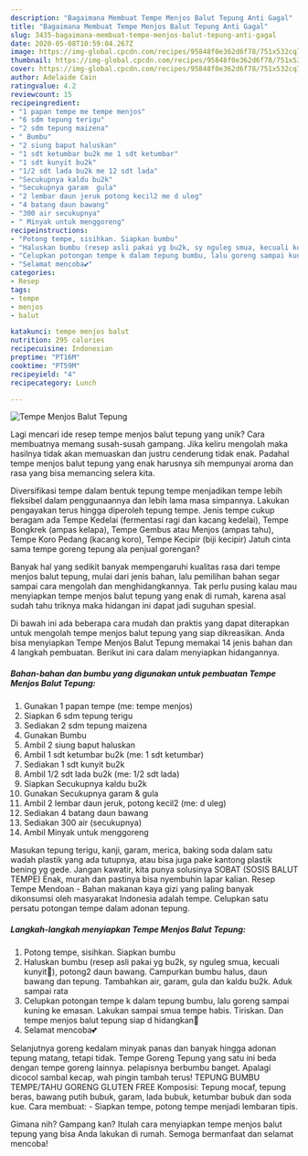 ```yaml
---
description: "Bagaimana Membuat Tempe Menjos Balut Tepung Anti Gagal"
title: "Bagaimana Membuat Tempe Menjos Balut Tepung Anti Gagal"
slug: 3435-bagaimana-membuat-tempe-menjos-balut-tepung-anti-gagal
date: 2020-05-08T10:59:04.267Z
image: https://img-global.cpcdn.com/recipes/95848f0e362d6f78/751x532cq70/tempe-menjos-balut-tepung-foto-resep-utama.jpg
thumbnail: https://img-global.cpcdn.com/recipes/95848f0e362d6f78/751x532cq70/tempe-menjos-balut-tepung-foto-resep-utama.jpg
cover: https://img-global.cpcdn.com/recipes/95848f0e362d6f78/751x532cq70/tempe-menjos-balut-tepung-foto-resep-utama.jpg
author: Adelaide Cain
ratingvalue: 4.2
reviewcount: 15
recipeingredient:
- "1 papan tempe me tempe menjos"
- "6 sdm tepung terigu"
- "2 sdm tepung maizena"
- " Bumbu"
- "2 siung baput haluskan"
- "1 sdt ketumbar bu2k me 1 sdt ketumbar"
- "1 sdt kunyit bu2k"
- "1/2 sdt lada bu2k me 12 sdt lada"
- "Secukupnya kaldu bu2k"
- "Secukupnya garam  gula"
- "2 lembar daun jeruk potong kecil2 me d uleg"
- "4 batang daun bawang"
- "300 air secukupnya"
- " Minyak untuk menggoreng"
recipeinstructions:
- "Potong tempe, sisihkan. Siapkan bumbu"
- "Haluskan bumbu (resep asli pakai yg bu2k, sy nguleg smua, kecuali kunyit🤭), potong2 daun bawang. Campurkan bumbu halus, daun bawang dan tepung. Tambahkan air, garam, gula dan kaldu bu2k. Aduk sampai rata"
- "Celupkan potongan tempe k dalam tepung bumbu, lalu goreng sampai kuning ke emasan. Lakukan sampai smua tempe habis. Tiriskan. Dan tempe menjos balut tepung siap d hidangkan🤗"
- "Selamat mencoba💕"
categories:
- Resep
tags:
- tempe
- menjos
- balut

katakunci: tempe menjos balut 
nutrition: 295 calories
recipecuisine: Indonesian
preptime: "PT16M"
cooktime: "PT59M"
recipeyield: "4"
recipecategory: Lunch

---
```



![Tempe Menjos Balut Tepung](https://img-global.cpcdn.com/recipes/95848f0e362d6f78/751x532cq70/tempe-menjos-balut-tepung-foto-resep-utama.jpg)

Lagi mencari ide resep tempe menjos balut tepung yang unik? Cara membuatnya memang susah-susah gampang. Jika keliru mengolah maka hasilnya tidak akan memuaskan dan justru cenderung tidak enak. Padahal tempe menjos balut tepung yang enak harusnya sih mempunyai aroma dan rasa yang bisa memancing selera kita.

Diversifikasi tempe dalam bentuk tepung tempe menjadikan tempe lebih fleksibel dalam penggunaannya dan lebih lama masa simpannya. Lakukan pengayakan terus hingga diperoleh tepung tempe. Jenis tempe cukup beragam ada Tempe Kedelai (fermentasi ragi dan kacang kedelai), Tempe Bongkrek (ampas kelapa), Tempe Gembus atau Menjos (ampas tahu), Tempe Koro Pedang (kacang koro), Tempe Kecipir (biji kecipir) Jatuh cinta sama tempe goreng tepung ala penjual gorengan?

Banyak hal yang sedikit banyak mempengaruhi kualitas rasa dari tempe menjos balut tepung, mulai dari jenis bahan, lalu pemilihan bahan segar sampai cara mengolah dan menghidangkannya. Tak perlu pusing kalau mau menyiapkan tempe menjos balut tepung yang enak di rumah, karena asal sudah tahu triknya maka hidangan ini dapat jadi suguhan spesial.


Di bawah ini ada beberapa cara mudah dan praktis yang dapat diterapkan untuk mengolah tempe menjos balut tepung yang siap dikreasikan. Anda bisa menyiapkan Tempe Menjos Balut Tepung memakai 14 jenis bahan dan 4 langkah pembuatan. Berikut ini cara dalam menyiapkan hidangannya.

<!--inarticleads1-->

##### Bahan-bahan dan bumbu yang digunakan untuk pembuatan Tempe Menjos Balut Tepung:

1. Gunakan 1 papan tempe (me: tempe menjos)
1. Siapkan 6 sdm tepung terigu
1. Sediakan 2 sdm tepung maizena
1. Gunakan  Bumbu
1. Ambil 2 siung baput haluskan
1. Ambil 1 sdt ketumbar bu2k (me: 1 sdt ketumbar)
1. Sediakan 1 sdt kunyit bu2k
1. Ambil 1/2 sdt lada bu2k (me: 1/2 sdt lada)
1. Siapkan Secukupnya kaldu bu2k
1. Gunakan Secukupnya garam &amp; gula
1. Ambil 2 lembar daun jeruk, potong kecil2 (me: d uleg)
1. Sediakan 4 batang daun bawang
1. Sediakan 300 air (secukupnya)
1. Ambil  Minyak untuk menggoreng


Masukan tepung terigu, kanji, garam, merica, baking soda dalam satu wadah plastik yang ada tutupnya, atau bisa juga pake kantong plastik bening yg gede. Jangan kawatir, kita punya solusinya SOBAT (SOSIS BALUT TEMPE) Enak, murah dan pastinya bisa nyembuhin lapar kalian. Resep Tempe Mendoan - Bahan makanan kaya gizi yang paling banyak dikonsumsi oleh masyarakat Indonesia adalah tempe. Celupkan satu persatu potongan tempe dalam adonan tepung. 

<!--inarticleads2-->

##### Langkah-langkah menyiapkan Tempe Menjos Balut Tepung:

1. Potong tempe, sisihkan. Siapkan bumbu
1. Haluskan bumbu (resep asli pakai yg bu2k, sy nguleg smua, kecuali kunyit🤭), potong2 daun bawang. Campurkan bumbu halus, daun bawang dan tepung. Tambahkan air, garam, gula dan kaldu bu2k. Aduk sampai rata
1. Celupkan potongan tempe k dalam tepung bumbu, lalu goreng sampai kuning ke emasan. Lakukan sampai smua tempe habis. Tiriskan. Dan tempe menjos balut tepung siap d hidangkan🤗
1. Selamat mencoba💕


Selanjutnya goreng kedalam minyak panas dan banyak hingga adonan tepung matang, tetapi tidak. Tempe Goreng Tepung yang satu ini beda dengan tempe goreng lainnya. pelapisnya berbumbu banget. Apalagi dicocol sambal kecap, wah pingin tambah terus! TEPUNG BUMBU TEMPE/TAHU GORENG GLUTEN FREE Komposisi: Tepung mocaf, tepung beras, bawang putih bubuk, garam, lada bubuk, ketumbar bubuk dan soda kue. Cara membuat: - Siapkan tempe, potong tempe menjadi lembaran tipis. 

Gimana nih? Gampang kan? Itulah cara menyiapkan tempe menjos balut tepung yang bisa Anda lakukan di rumah. Semoga bermanfaat dan selamat mencoba!
